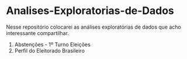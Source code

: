 # Analises-Exploratorias-de-Dados
 Nesse repositório colocarei as análises exploratórias de dados que acho interessante compartilhar.
 
1. Abstenções - 1º Turno Eleições
2. Perfil do Eleitorado Brasileiro
